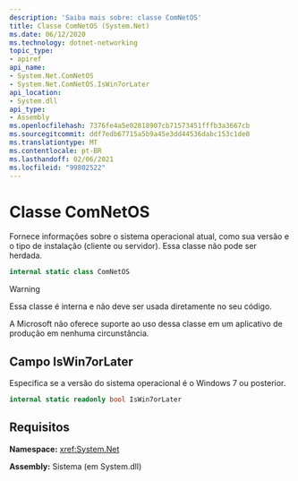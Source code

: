 ```yaml
---
description: 'Saiba mais sobre: classe ComNetOS'
title: Classe ComNetOS (System.Net)
ms.date: 06/12/2020
ms.technology: dotnet-networking
topic_type:
- apiref
api_name:
- System.Net.ComNetOS
- System.Net.ComNetOS.IsWin7orLater
api_location:
- System.dll
api_type:
- Assembly
ms.openlocfilehash: 7376fe4a5e02818907cb71573451fffb3a3667cb
ms.sourcegitcommit: ddf7edb67715a5b9a45e3dd44536dabc153c1de0
ms.translationtype: MT
ms.contentlocale: pt-BR
ms.lasthandoff: 02/06/2021
ms.locfileid: "99802522"
---
```

# <a name="comnetos-class"></a>Classe ComNetOS

Fornece informações sobre o sistema operacional atual, como sua versão e o tipo de instalação (cliente ou servidor). Essa classe não pode ser herdada.
  
```csharp  
internal static class ComNetOS
```

> [!WARNING]
> Essa classe é interna e não deve ser usada diretamente no seu código.
>
> A Microsoft não oferece suporte ao uso dessa classe em um aplicativo de produção em nenhuma circunstância.

## <a name="iswin7orlater-field"></a>Campo IsWin7orLater

Especifica se a versão do sistema operacional é o Windows 7 ou posterior.

```csharp
internal static readonly bool IsWin7orLater
```

## <a name="requirements"></a>Requisitos

**Namespace:** <xref:System.Net>

**Assembly:** Sistema (em System.dll)
